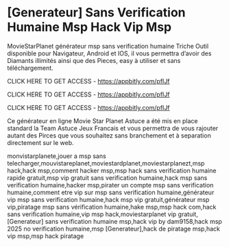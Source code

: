 # [Generateur] Sans Verification Humaine Msp Hack Vip Msp

MovieStarPlanet générateur msp sans verification humaine Triche Outil disponible pour Navigateur, Android et IOS, il vous permettra d’avoir des Diamants illimités ainsi que des Pieces, easy à utiliser et sans téléchargement.

CLICK HERE TO GET ACCESS -  https://appbitly.com/pfIJf

CLICK HERE TO GET ACCESS -  https://appbitly.com/pfIJf

CLICK HERE TO GET ACCESS -  https://appbitly.com/pfIJf

Ce générateur en ligne Movie Star Planet Astuce a été mis en place standard la Team Astuce Jeux Francais et vous permettra de vous rajouter autant des Pirces que vous souhaitez sans branchement et à separation directement sur le web.

monvistarplanete,jouer a msp sans telecharger,mouvistareplanet,moviestardplanet,moviestarplanezt,msp hack,hack msp,comment hacker msp,msp hack sans verification humaine rapide gratuit,msp vip gratuit sans verification humaine,hack msp sans verification humaine,hacker msp,pirater un compte msp sans verification humaine,comment etre vip sur msp sans verification humaine,générateur vip msp sans verification humaine,hack msp vip gratuit,générateur msp vip,piratage msp sans vérification humaine,hake msp,msp hack com,hack sans verification humaine,vip msp hack,moviestarplanet vip gratuit,[Generateur] sans verification humaine msp,hack vip by dam9158,hack msp 2025 no verification humaine,msp [Generateur],hack de piratage msp,hack vip msp,msp hack piratage

